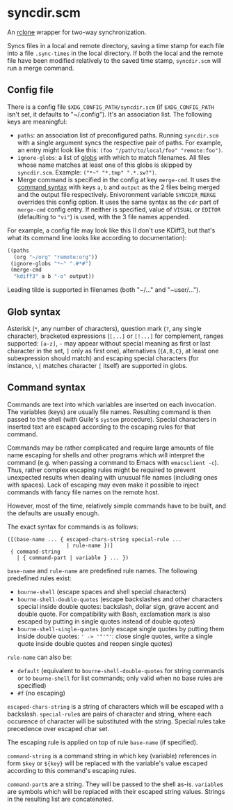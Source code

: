 # syncdir.scm

An [rclone][rclone] wrapper for two-way synchronization.

Syncs files in a local and remote directory, saving a time stamp for
each file into a file `.sync-times` in the local directory. If both
the local and the remote file have been modified relatively to the
saved time stamp, `syncdir.scm` will run a merge command.

## Config file

There is a config file `$XDG_CONFIG_PATH/syncdir.scm` (if
`$XDG_CONFIG_PATH` isn't set, it defaults to "~/.config"). It's an
association list. The following keys are meaningful:
- `paths`: an association list of preconfigured paths. Running
  `syncdir.scm` with a single argument syncs the respective pair of
  paths. For example, an entry might look like this: `(foo
  "/path/to/local/foo" "remote:foo")`.
- `ignore-globs`: a list of [globs](#glob-syntax) with which to match
  filenames. All files whose name matches at least one of this globs
  is skipped by `syncdir.scm`. Example: `("*~" "*.tmp" ".*.sw?")`.
- Merge command is specified in the config at key `merge-cmd`. It uses
  the [command syntax](#command-syntax) with keys `a`, `b` and
  `output` as the 2 files being merged and the output file
  respectively. Enivoronment variable `SYNCDIR_MERGE` overrides this
  config option. It uses the same syntax as the `cdr` part of
  `merge-cmd` config entry. If neither is specified, value of `VISUAL`
  or `EDITOR` (defaulting to `"vi"`) is used, with the 3 file names
  appended.

For example, a config file may look like this (I don't use KDiff3, but
that's what its command line looks like according to documentation):
```scheme
((paths
  (org "~/org" "remote:org"))
 (ignore-globs "*~" ".#*#")
 (merge-cmd
  "kdiff3" a b "-o" output))
```

Leading tilde is supported in filenames (both "~/..." and
"~user/...").

## Glob syntax

Asterisk (`*`, any number of characters), question mark (`?`, any
single character), bracketed expressions (`[...]` or `[!...]` for
complement, ranges supported: `[a-z]`, `-` may appear without special
meaning as first or last character in the set, `]` only as first one),
alternatives (`{A,B,C}`, at least one subexpression should match) and
escaping special characters (for instance, `\[` matches character `[`
itself) are supported in globs.

## Command syntax

Commands are text into which variables are inserted on each
invocation. The variables (keys) are usually file names. Resulting
command is then passed to the shell (with Guile's `system` procedure).
Special characters in inserted text are escaped according to the
escaping rules for that command.

Commands may be rather complicated and require large amounts of file
name escaping for shells and other programs which will interpret the
command (e.g. when passing a command to Emacs with `emacsclient -c`).
Thus, rather complex escaping rules might be required to prevent
unexpected results when dealing with unusual file names (including
ones with spaces). Lack of escaping may even make it possible to
inject commands with fancy file names on the remote host.

However, most of the time, relatively simple commands have to be
built, and the defaults are usually enough.

The exact syntax for commands is as follows:
```
([(base-name ... { escaped-chars-string special-rule ...
                   | rule-name })]
 { command-string
   | { command-part | variable } ... })
```
`base-name` and `rule-name` are predefined rule names. The following
predefined rules exist:
- `bourne-shell` (escape spaces and shell special characters)
- `bourne-shell-double-quotes` (escape backslashes and other
  characters special inside double quotes: backslash, dollar sign,
  grave accent and double quote. For compatibility with Bash,
  exclamation mark is also escaped by putting in single quotes instead
  of double quotes)
- `bourne-shell-single-quotes` (only escape single quotes by putting
  them inside double quotes: `' -> '"'"'`: close single quotes, write
  a single quote inside double quotes and reopen single quotes)

`rule-name` can also be:
- `default` (equivalent to `bourne-shell-double-quotes` for string
  commands or to `bourne-shell` for list commands; only valid when no
  base rules are specified)
- `#f` (no escaping)

`escaped-chars-string` is a string of characters which will be escaped
with a backslash. `special-rule`s are pairs of character and string,
where each occurence of character will be substituted with the string.
Special rules take precedence over escaped char set.

The escaping rule is applied on top of rule `base-name` (if
specified).

`command-string` is a command string in which key (variable)
references in form `$key` or `${key}` will be replaced with the
variable's value escaped according to this command's escaping rules.

`command-part`s are a string. They will be passed to the shell as-is.
`variable`s are symbols which will be replaced with their escaped
string values. Strings in the resulting list are concatenated.

[rclone]: https://rclone.org/
